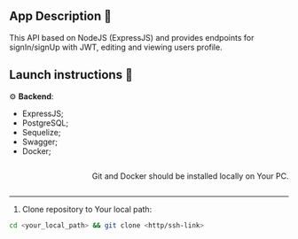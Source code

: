 ## App Description &#128209;

This API based on NodeJS (ExpressJS) and provides endpoints for signIn/signUp with JWT, editing and viewing users profile.

## Launch instructions &#128190;
  
&#9881; **Backend**:

- ExpressJS;
- PostgreSQL;
- Sequelize;
- Swagger;
- Docker;

<div style="display: flex; justify-content: end;">
  <p>Git and Docker should be installed locally on Your PC.</p>
</div>

---

1. Clone repository to Your local path:

  ```sh
  cd <your_local_path> && git clone <http/ssh-link>
  ```

